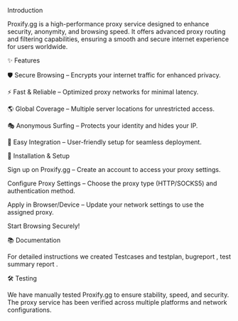  Introduction

Proxify.gg is a high-performance proxy service designed to enhance security, anonymity, and browsing speed. It offers advanced proxy routing and filtering capabilities, ensuring a smooth and secure internet experience for users worldwide.

✨ Features

🛡 Secure Browsing – Encrypts your internet traffic for enhanced privacy.

⚡ Fast & Reliable – Optimized proxy networks for minimal latency.

🌎 Global Coverage – Multiple server locations for unrestricted access.

🎭 Anonymous Surfing – Protects your identity and hides your IP.

🔧 Easy Integration – User-friendly setup for seamless deployment.

📌 Installation & Setup

Sign up on Proxify.gg – Create an account to access your proxy settings.

Configure Proxy Settings – Choose the proxy type (HTTP/SOCKS5) and authentication method.

Apply in Browser/Device – Update your network settings to use the assigned proxy.

Start Browsing Securely!

📚 Documentation

For detailed instructions we created Testcases and testplan, bugreport , test summary report .

🛠 Testing

We have manually tested Proxify.gg to ensure stability, speed, and security. The proxy service has been verified across multiple platforms and network configurations.
